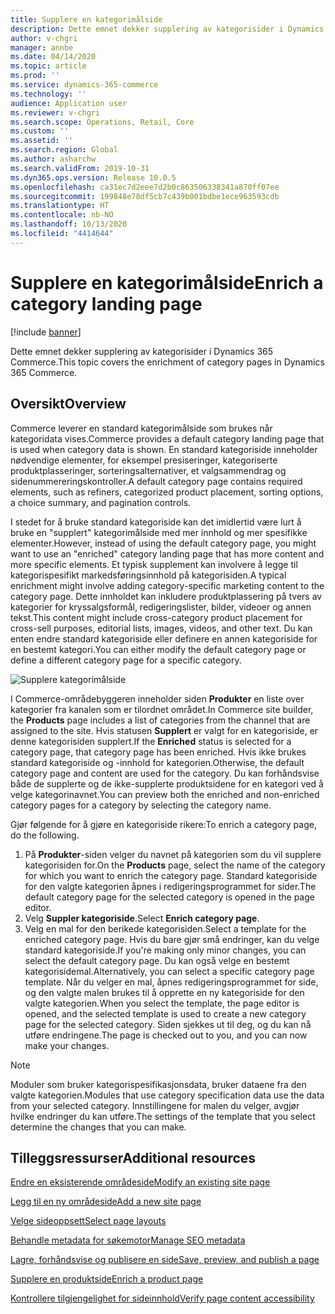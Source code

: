 ```yaml
---
title: Supplere en kategorimålside
description: Dette emnet dekker supplering av kategorisider i Dynamics 365 Commerce.
author: v-chgri
manager: annbe
ms.date: 04/14/2020
ms.topic: article
ms.prod: ''
ms.service: dynamics-365-commerce
ms.technology: ''
audience: Application user
ms.reviewer: v-chgri
ms.search.scope: Operations, Retail, Core
ms.custom: ''
ms.assetid: ''
ms.search.region: Global
ms.author: asharchw
ms.search.validFrom: 2019-10-31
ms.dyn365.ops.version: Release 10.0.5
ms.openlocfilehash: ca31ec7d2eee7d2b0c863506338341a870ff07ee
ms.sourcegitcommit: 199848e78df5cb7c439b001bdbe1ece963593cdb
ms.translationtype: HT
ms.contentlocale: nb-NO
ms.lasthandoff: 10/13/2020
ms.locfileid: "4414644"
---
```

# <a name="enrich-a-category-landing-page"></a><span data-ttu-id="b25b9-103">Supplere en kategorimålside</span><span class="sxs-lookup"><span data-stu-id="b25b9-103">Enrich a category landing page</span></span>


[!include [banner](includes/banner.md)]

<span data-ttu-id="b25b9-104">Dette emnet dekker supplering av kategorisider i Dynamics 365 Commerce.</span><span class="sxs-lookup"><span data-stu-id="b25b9-104">This topic covers the enrichment of category pages in Dynamics 365 Commerce.</span></span>

## <a name="overview"></a><span data-ttu-id="b25b9-105">Oversikt</span><span class="sxs-lookup"><span data-stu-id="b25b9-105">Overview</span></span>

<span data-ttu-id="b25b9-106">Commerce leverer en standard kategorimålside som brukes når kategoridata vises.</span><span class="sxs-lookup"><span data-stu-id="b25b9-106">Commerce provides a default category landing page that is used when category data is shown.</span></span> <span data-ttu-id="b25b9-107">En standard kategoriside inneholder nødvendige elementer, for eksempel presiseringer, kategoriserte produktplasseringer, sorteringsalternativer, et valgsammendrag og sidenummereringskontroller.</span><span class="sxs-lookup"><span data-stu-id="b25b9-107">A default category page contains required elements, such as refiners, categorized product placement, sorting options, a choice summary, and pagination controls.</span></span> 

<span data-ttu-id="b25b9-108">I stedet for å bruke standard kategoriside kan det imidlertid være lurt å bruke en "supplert" kategorimålside med mer innhold og mer spesifikke elementer.</span><span class="sxs-lookup"><span data-stu-id="b25b9-108">However, instead of using the default category page, you might want to use an "enriched" category landing page that has more content and more specific elements.</span></span> <span data-ttu-id="b25b9-109">Et typisk supplement kan involvere å legge til kategorispesifikt markedsføringsinnhold på kategorisiden.</span><span class="sxs-lookup"><span data-stu-id="b25b9-109">A typical enrichment might involve adding category-specific marketing content to the category page.</span></span> <span data-ttu-id="b25b9-110">Dette innholdet kan inkludere produktplassering på tvers av kategorier for kryssalgsformål, redigeringslister, bilder, videoer og annen tekst.</span><span class="sxs-lookup"><span data-stu-id="b25b9-110">This content might include cross-category product placement for cross-sell purposes, editorial lists, images, videos, and other text.</span></span> <span data-ttu-id="b25b9-111">Du kan enten endre standard kategoriside eller definere en annen kategoriside for en bestemt kategori.</span><span class="sxs-lookup"><span data-stu-id="b25b9-111">You can either modify the default category page or define a different category page for a specific category.</span></span>

![Supplere kategorimålside](./media/CategoryLandingPages.png)

<span data-ttu-id="b25b9-113">I Commerce-områdebyggeren inneholder siden **Produkter** en liste over kategorier fra kanalen som er tilordnet området.</span><span class="sxs-lookup"><span data-stu-id="b25b9-113">In Commerce site builder, the **Products** page includes a list of categories from the channel that are assigned to the site.</span></span> <span data-ttu-id="b25b9-114">Hvis statusen **Supplert** er valgt for en kategoriside, er denne kategorisiden supplert.</span><span class="sxs-lookup"><span data-stu-id="b25b9-114">If the **Enriched** status is selected for a category page, that category page has been enriched.</span></span> <span data-ttu-id="b25b9-115">Hvis ikke brukes standard kategoriside og -innhold for kategorien.</span><span class="sxs-lookup"><span data-stu-id="b25b9-115">Otherwise, the default category page and content are used for the category.</span></span> <span data-ttu-id="b25b9-116">Du kan forhåndsvise både de supplerte og de ikke-supplerte produktsidene for en kategori ved å velge kategorinavnet.</span><span class="sxs-lookup"><span data-stu-id="b25b9-116">You can preview both the enriched and non-enriched category pages for a category by selecting the category name.</span></span>

<span data-ttu-id="b25b9-117">Gjør følgende for å gjøre en kategoriside rikere:</span><span class="sxs-lookup"><span data-stu-id="b25b9-117">To enrich a category page, do the following.</span></span>

1. <span data-ttu-id="b25b9-118">På **Produkter**-siden velger du navnet på kategorien som du vil supplere kategorisiden for.</span><span class="sxs-lookup"><span data-stu-id="b25b9-118">On the **Products** page, select the name of the category for which you want to enrich the category page.</span></span> <span data-ttu-id="b25b9-119">Standard kategoriside for den valgte kategorien åpnes i redigeringsprogrammet for sider.</span><span class="sxs-lookup"><span data-stu-id="b25b9-119">The default category page for the selected category is opened in the page editor.</span></span>
2. <span data-ttu-id="b25b9-120">Velg **Suppler kategoriside**.</span><span class="sxs-lookup"><span data-stu-id="b25b9-120">Select **Enrich category page**.</span></span>
3. <span data-ttu-id="b25b9-121">Velg en mal for den berikede kategorisiden.</span><span class="sxs-lookup"><span data-stu-id="b25b9-121">Select a template for the enriched category page.</span></span> <span data-ttu-id="b25b9-122">Hvis du bare gjør små endringer, kan du velge standard kategoriside.</span><span class="sxs-lookup"><span data-stu-id="b25b9-122">If you're making only minor changes, you can select the default category page.</span></span> <span data-ttu-id="b25b9-123">Du kan også velge en bestemt kategorisidemal.</span><span class="sxs-lookup"><span data-stu-id="b25b9-123">Alternatively, you can select a specific category page template.</span></span> <span data-ttu-id="b25b9-124">Når du velger en mal, åpnes redigeringsprogrammet for side, og den valgte malen brukes til å opprette en ny kategoriside for den valgte kategorien.</span><span class="sxs-lookup"><span data-stu-id="b25b9-124">When you select the template, the page editor is opened, and the selected template is used to create a new category page for the selected category.</span></span> <span data-ttu-id="b25b9-125">Siden sjekkes ut til deg, og du kan nå utføre endringene.</span><span class="sxs-lookup"><span data-stu-id="b25b9-125">The page is checked out to you, and you can now make your changes.</span></span>

> [!NOTE]
> <span data-ttu-id="b25b9-126">Moduler som bruker kategorispesifikasjonsdata, bruker dataene fra den valgte kategorien.</span><span class="sxs-lookup"><span data-stu-id="b25b9-126">Modules that use category specification data use the data from your selected category.</span></span> <span data-ttu-id="b25b9-127">Innstillingene for malen du velger, avgjør hvilke endringer du kan utføre.</span><span class="sxs-lookup"><span data-stu-id="b25b9-127">The settings of the template that you select determine the changes that you can make.</span></span>

## <a name="additional-resources"></a><span data-ttu-id="b25b9-128">Tilleggsressurser</span><span class="sxs-lookup"><span data-stu-id="b25b9-128">Additional resources</span></span>

[<span data-ttu-id="b25b9-129">Endre en eksisterende områdeside</span><span class="sxs-lookup"><span data-stu-id="b25b9-129">Modify an existing site page</span></span>](modify-existing-page.md)

[<span data-ttu-id="b25b9-130">Legg til en ny områdeside</span><span class="sxs-lookup"><span data-stu-id="b25b9-130">Add a new site page</span></span>](add-new-page.md)

[<span data-ttu-id="b25b9-131">Velge sideoppsett</span><span class="sxs-lookup"><span data-stu-id="b25b9-131">Select page layouts</span></span>](select-page-layouts.md)

[<span data-ttu-id="b25b9-132">Behandle metadata for søkemotor</span><span class="sxs-lookup"><span data-stu-id="b25b9-132">Manage SEO metadata</span></span>](manage-seo-metadata.md)

[<span data-ttu-id="b25b9-133">Lagre, forhåndsvise og publisere en side</span><span class="sxs-lookup"><span data-stu-id="b25b9-133">Save, preview, and publish a page</span></span>](save-preview-publish-page.md)

[<span data-ttu-id="b25b9-134">Supplere en produktside</span><span class="sxs-lookup"><span data-stu-id="b25b9-134">Enrich a product page</span></span>](enrich-product-page.md)

[<span data-ttu-id="b25b9-135">Kontrollere tilgjengelighet for sideinnhold</span><span class="sxs-lookup"><span data-stu-id="b25b9-135">Verify page content accessibility</span></span>](verify-accessibility.md)
